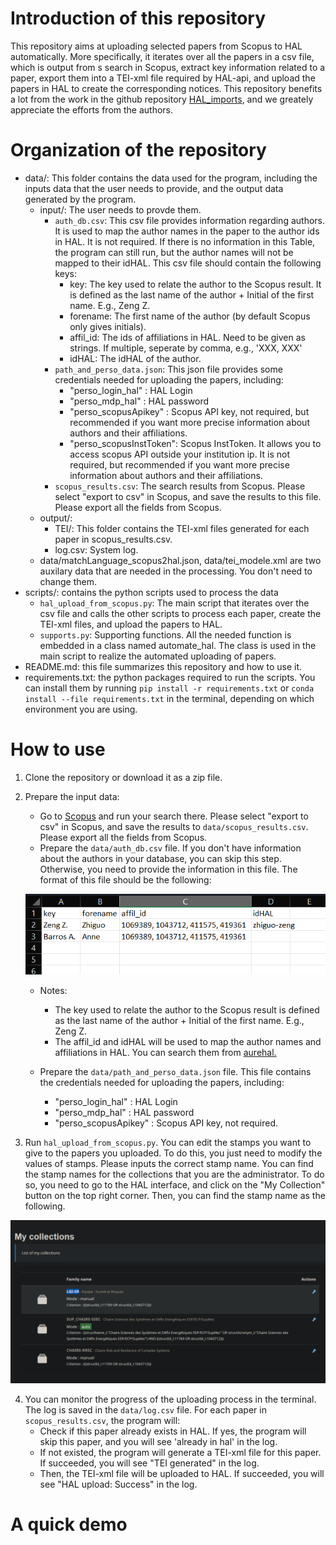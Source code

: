 
# Introduction of this repository

This repository aims at uploading selected papers from Scopus to HAL automatically. More specifically, it iterates over all the papers in a csv file, which is output from s search in Scopus, extract key information related to a paper, export them into a TEI-xml file required by HAL-api, and upload the papers in HAL to create the corresponding notices. This repository benefits a lot from the work in the github repository [HAL_imports](https://anvilproject.org/guides/content/creating-links), and we greately appreciate the efforts from the authors.

# Organization of the repository
- data/: This folder contains the data used for the program, including the inputs data that the user needs to provide, and the output data generated by the program.
    - input/: The user needs to provde them.
        - `auth_db.csv`: This csv file provides information regarding authors. It is used to map the author names in the paper to the author ids in HAL. It is not required. If there is no information in this Table, the program can still run, but the author names will not be mapped to their idHAL. This csv file should contain the following keys:
            - key: The key used to relate the author to the Scopus result. It is defined as the last name of the author + Initial of the first name. E.g., Zeng Z.
            - forename: The first name of the author (by default Scopus only gives initials).
            - affil_id: The ids of affiliations in HAL. Need to be given as strings. If multiple, seperate by comma, e.g., 'XXX, XXX'
            - idHAL: The idHAL of the author.
        - `path_and_perso_data.json`: This json file provides some credentials needed for uploading the papers, including:
            - "perso_login_hal" : HAL Login
	        - "perso_mdp_hal" : HAL password
	        - "perso_scopusApikey" : Scopus API key, not required, but recommended if you want more precise information about authors and their affiliations. 
            - "perso_scopusInstToken": Scopus InstToken. It allows you to access scopus API outside your institution ip. It is not required, but recommended if you want more precise information about authors and their affiliations.
        - `scopus_results.csv`: The search results from Scopus. Please select "export to csv" in Scopus, and save the results to this file. Please export all the fields from Scopus.        
    - output/: 
        - TEI/: This folder contains the TEI-xml files generated for each paper in scopus_results.csv.
        - log.csv: System log.
    - data/matchLanguage_scopus2hal.json, data/tei_modele.xml are two auxilary data that are needed in the processing. You don't need to change them.
- scripts/: contains the python scripts used to process the data
    - `hal_upload_from_scopus.py`: The main script that iterates over the csv file and calls the other scripts to process each paper, create the TEI-xml files, and upload the papers to HAL.
    - `supports.py`: Supporting functions. All the needed function is embedded in a class named automate_hal. The class is used in the main script to realize the automated uploading of papers.
- README.md: this file summarizes this repository and how to use it.
- requirements.txt: the python packages required to run the scripts. You can install them by running `pip install -r requirements.txt` or `conda install --file requirements.txt` in the terminal, depending on which environment you are using.

# How to use

1. Clone the repository or download it as a zip file.
2. Prepare the input data:
    - Go to [Scopus](https://www.scopus.com/) and run your search there. Please select "export to csv" in Scopus, and save the results to `data/scopus_results.csv`. Please export all the fields from Scopus.
    - Prepare the `data/auth_db.csv` file. If you don't have information about the authors in your database, you can skip this step. Otherwise, you need to provide the information in this file. The format of this file should be the following:

    ![](/screenshots/demo_auth_db.png)

    - Notes:
        - The key used to relate the author to the Scopus result is defined as the last name of the author + Initial of the first name. E.g., Zeng Z.
        - The affil_id and idHAL will be used to map the author names and affiliations in HAL. You can search them from [aurehal.](https://aurehal.archives-ouvertes.fr/)
    
    - Prepare the `data/path_and_perso_data.json` file. This file contains the credentials needed for uploading the papers, including:
        - "perso_login_hal" : HAL Login
        - "perso_mdp_hal" : HAL password
        - "perso_scopusApikey" : Scopus API key, not required.

3. Run `hal_upload_from_scopus.py`. You can edit the stamps you want to give to the papers you uploaded. To do this, you just need to modify the values of stamps. Please inputs the correct stamp name. You can find the stamp names for the collections that you are the administrator. To do so, you need to go to the HAL interface, and click on the "My Collection" button on the top right corner. Then, you can find the stamp name as the following.

![](/screenshots/find_stamp_name.png)

4. You can monitor the progress of the uploading process in the terminal. The log is saved in the `data/log.csv` file. For each paper in `scopus_results.csv`, the program will:
    - Check if this paper already exists in HAL. If yes, the program will skip this paper, and you will see 'already in hal' in the log.
    - If not existed, the program will generate a TEI-xml file for this paper. If succeeded, you will see "TEI generated" in the log.
    - Then, the TEI-xml file will be uploaded to HAL. If succeeded, you will see "HAL upload: Success" in the log.

# A quick demo
